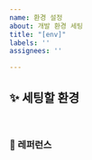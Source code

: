 ```yaml
---
name: 환경 설정
about: 개발 환경 세팅
title: "[env]"
labels: ''
assignees: ''

---
```


## ✨ 세팅할 환경

<br>

### 📕 레퍼런스
